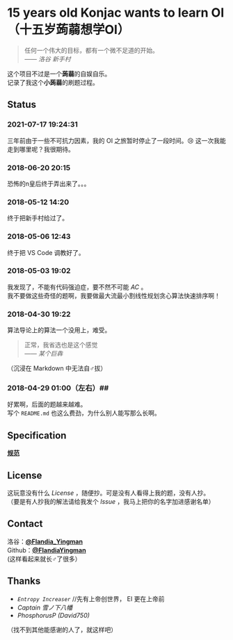 # 15 years old **Konjac** wants to learn OI（十五岁**蒟蒻**想学OI）
> 任何一个伟大的目标，都有一个微不足道的开始。  
> *—— 洛谷 新手村*



这个项目不过是一个**蒟蒻**的自娱自乐。  
记录了我这个**小蒟蒻**的刷题过程。  

## Status ##
### 2021-07-17 19:24:31 ###
三年前由于一些不可抗力因素，我的 OI 之旅暂时停止了一段时间。😢
这一次我能走到哪里呢？我很期待。

### 2018-06-20 20:15 ###
恐怖的n皇后终于弄出来了。。。

### 2018-05-12 14:20 ###
终于把新手村给过了。

### 2018-05-06 12:43 ###
终于把 VS Code 调教好了。  

### 2018-05-03 19:02 ###
我发现了，不能有代码强迫症，要不然不可能 *AC* 。  
我不要做这些奇怪的题啊，我要做最大流最小割线性规划贪心算法快速排序啊！

### 2018-04-30 19:22 ###
算法导论上的算法一个没用上，难受。
> 正常，我省选也是这个感觉  
> —— *某个巨犇*

（沉浸在 Markdown 中无法自♂拔）

### 2018-04-29 01:00（左右）##
好累啊，后面的题越来越难。  
写个 `README.md` 也这么费劲，为什么别人能写那么长啊。

## Specification ##
**[规范][Specification]**  

[Specification]: /Specification.md

## License ##
这玩意没有什么 *License* ，随便抄。可是没有人看得上我的题，没有人抄。  
（要是有人抄我的解法请给我发个 *Issue* ，我马上把你的名字加进感谢名单）

## Contact ##
洛谷：**[@Flandia_Yingman][Luogu]**  
Github：**[@FlandiaYingman][Github]**  
(这样看起来就长♂了很多）  

[Luogu]: https://www.luogu.org/space/show?uid=97437
[Github]: https://github.com/FlandiaYingman


## Thanks ##
* *`Entropy Increaser`* //先有上帝创世界， EI 更在上帝前
* *Captain 雪ノ下八幡*
* *PhosphorusP (David750)*

（找不到其他能感谢的人了，就这样吧）









